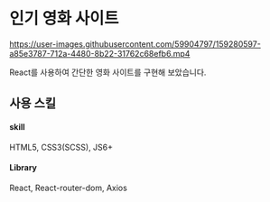 # 인기 영화 사이트



https://user-images.githubusercontent.com/59904797/159280597-a85e3787-712a-4480-8b22-31762c68efb6.mp4


React를 사용하여 간단한 영화 사이트를 구현해 보았습니다.

## 사용 스킬

#### skill 
 HTML5, CSS3(SCSS), JS6+

#### Library
 React, React-router-dom, Axios
